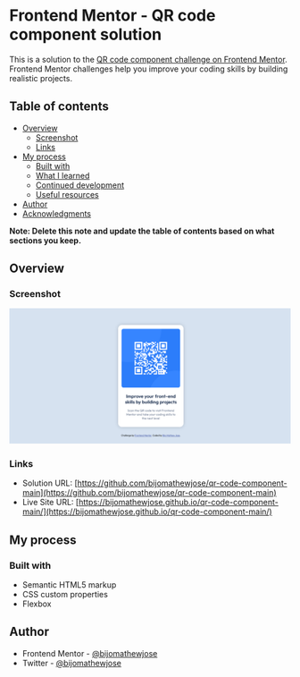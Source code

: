 # Frontend Mentor - QR code component solution

This is a solution to the [QR code component challenge on Frontend Mentor](https://www.frontendmentor.io/challenges/qr-code-component-iux_sIO_H). Frontend Mentor challenges help you improve your coding skills by building realistic projects. 

## Table of contents

- [Overview](#overview)
  - [Screenshot][def]
  - [Links](#links)
- [My process](#my-process)
  - [Built with](#built-with)
  - [What I learned](#what-i-learned)
  - [Continued development](#continued-development)
  - [Useful resources](#useful-resources)
- [Author](#author)
- [Acknowledgments](#acknowledgments)

**Note: Delete this note and update the table of contents based on what sections you keep.**

## Overview

### Screenshot

![](./screenshot.png)


### Links

- Solution URL: [https://github.com/bijomathewjose/qr-code-component-main](https://github.com/bijomathewjose/qr-code-component-main)
- Live Site URL: [https://bijomathewjose.github.io/qr-code-component-main/](https://bijomathewjose.github.io/qr-code-component-main/)

## My process

### Built with

- Semantic HTML5 markup
- CSS custom properties
- Flexbox

## Author

- Frontend Mentor - [@bijomathewjose](https://www.frontendmentor.io/profile/bijomathewjose)
- Twitter - [@bijomathewjose](https://www.twitter.com/bijomathewjose)

[def]: #screenshot